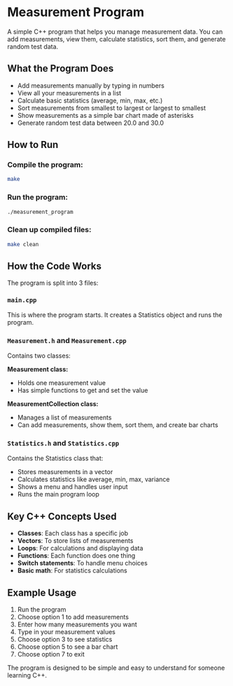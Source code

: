 # Measurement Program

A simple C++ program that helps you manage measurement data. You can add measurements, view them, calculate statistics, sort them, and generate random test data.

## What the Program Does

- Add measurements manually by typing in numbers
- View all your measurements in a list
- Calculate basic statistics (average, min, max, etc.)
- Sort measurements from smallest to largest or largest to smallest
- Show measurements as a simple bar chart made of asterisks
- Generate random test data between 20.0 and 30.0

## How to Run

### Compile the program:
```bash
make
```

### Run the program:
```bash
./measurement_program
```

### Clean up compiled files:
```bash
make clean
```

## How the Code Works

The program is split into 3 files:

### `main.cpp`
This is where the program starts. It creates a Statistics object and runs the program.

### `Measurement.h` and `Measurement.cpp`
Contains two classes:

**Measurement class:**
- Holds one measurement value
- Has simple functions to get and set the value

**MeasurementCollection class:**
- Manages a list of measurements
- Can add measurements, show them, sort them, and create bar charts

### `Statistics.h` and `Statistics.cpp`
Contains the Statistics class that:
- Stores measurements in a vector
- Calculates statistics like average, min, max, variance
- Shows a menu and handles user input
- Runs the main program loop

## Key C++ Concepts Used

- **Classes**: Each class has a specific job
- **Vectors**: To store lists of measurements
- **Loops**: For calculations and displaying data
- **Functions**: Each function does one thing
- **Switch statements**: To handle menu choices
- **Basic math**: For statistics calculations

## Example Usage

1. Run the program
2. Choose option 1 to add measurements
3. Enter how many measurements you want
4. Type in your measurement values
5. Choose option 3 to see statistics
6. Choose option 5 to see a bar chart
7. Choose option 7 to exit

The program is designed to be simple and easy to understand for someone learning C++.